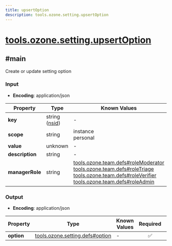 ```yaml
---
title: upsertOption
description: tools.ozone.setting.upsertOption
---
```


# [tools.ozone.setting.upsertOption](https://github.com/myConsciousness/atproto.dart/blob/main/lexicons/tools/ozone/setting/upsertOption.json)

## #main

Create or update setting option

### Input

- **Encoding**: application/json

| Property | Type | Known Values | Required | Description |
| --- | --- | --- | :---: | --- |
| **key** | string ([nsid](https://atproto.com/specs/nsid)) | - | ✅ | - |
| **scope** | string | instance<br/>personal | ✅ | - |
| **value** | unknown | - | ✅ | - |
| **description** | string | - | ❌ | - |
| **managerRole** | string | [tools.ozone.team.defs#roleModerator](../../../../lexicons/tools/ozone/team/defs.md#rolemoderator)<br/>[tools.ozone.team.defs#roleTriage](../../../../lexicons/tools/ozone/team/defs.md#roletriage)<br/>[tools.ozone.team.defs#roleVerifier](../../../../lexicons/tools/ozone/team/defs.md#roleverifier)<br/>[tools.ozone.team.defs#roleAdmin](../../../../lexicons/tools/ozone/team/defs.md#roleadmin) | ❌ | - |

### Output

- **Encoding**: application/json

| Property | Type | Known Values | Required | Description |
| --- | --- | --- | :---: | --- |
| **option** | [tools.ozone.setting.defs#option](../../../../lexicons/tools/ozone/setting/defs.md#option) | - | ✅ | - |
